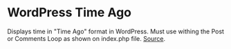 # WordPress Time Ago
Displays time in "Time Ago" format in WordPress. Must use withing the Post or Comments Loop as shown on index.php file. [Source](https://iftekhar.net/blog/how-to-display-post-date-in-time-ago-format-in-wordpress/).
